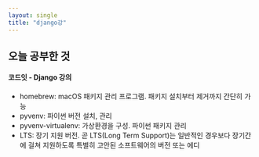 ```yaml
---
layout: single
title: "django강"
---
```

## 오늘 공부한 것
#### 코드잇 - Django 강의
- homebrew: macOS 패키지 관리 프로그램. 패키지 설치부터 제거까지 간단히 가능
- pyvenv: 파이썬 버전 설치, 관리
- pyvenv-virtualenv: 가상환경을 구성. 파이썬 패키지 관리
- LTS: 장기 지원 버전. 곧 LTS(Long Term Support)는 일반적인 경우보다 장기간에 걸쳐 지원하도록 특별히 고안된 소프트웨어의 버전 또는 에디
